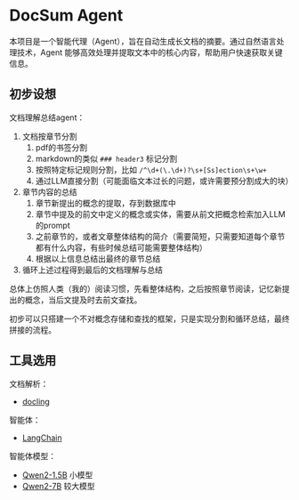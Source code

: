 # DocSum Agent

本项目是一个智能代理（Agent），旨在自动生成长文档的摘要。通过自然语言处理技术，Agent 能够高效处理并提取文本中的核心内容，帮助用户快速获取关键信息。

## 初步设想

文档理解总结agent：
1. 文档按章节分割
	1. pdf的书签分割
	2. markdown的类似 `### header3` 标记分割
	3. 按照特定标记规则分割，比如 `/^\d+(\.\d+)?\s+[Ss]ection\s+\w+` 
	4. 通过LLM直接分割（可能面临文本过长的问题，或许需要预分割成大的块）
2. 章节内容的总结
	1. 章节新提出的概念的提取，存到数据库中
	2. 章节中提及的前文中定义的概念或实体，需要从前文把概念检索加入LLM的prompt
	3. 之前章节的，或者文章整体结构的简介（需要简短，只需要知道每个章节都有什么内容，有些时候总结可能需要整体结构）
	4. 根据以上信息总结出最终的章节总结
3. 循环上述过程得到最后的文档理解与总结

总体上仿照人类（我的）阅读习惯，先看整体结构，之后按照章节阅读，记忆新提出的概念，当后文提及时去前文查找。

初步可以只搭建一个不对概念存储和查找的框架，只是实现分割和循环总结，最终拼接的流程。

## 工具选用

文档解析：
* [docling](https://github.com/DS4SD/docling/tree/main)

智能体：
* [LangChain](https://github.com/hwchase17/langchain)

智能体模型：
* [Qwen2-1.5B](https://huggingface.co/Qwen/Qwen2-1.5B-Instruct)  小模型
* [Qwen2-7B](https://huggingface.co/Qwen/Qwen2-7B-Instruct)  较大模型